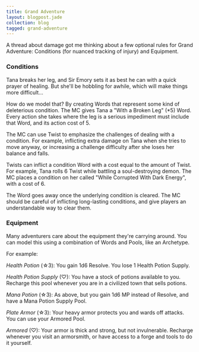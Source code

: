 ```yaml
---
title: Grand Adventure
layout: blogpost.jade
collection: blog
tagged: grand-adventure
---
```


A thread about damage got me thinking about a few optional rules for Grand Adventure:
Conditions (for nuanced tracking of injury) and Equipment.

<!-- more -->

### Conditions

Tana breaks her leg, and Sir Emory sets it as best he can with a quick prayer of healing.
But she'll be hobbling for awhile, which will make things more difficult…

How do we model that?
By creating Words that represent some kind of deleterious condition.
The MC gives Tana a "With a Broken Leg" (*5) Word.
Every action she takes where the leg is a serious impediment must include that Word,
and its action cost of 5.

The MC can use Twist to emphasize the challenges of dealing with a condition.
For example, inflicting extra damage on Tana when she tries to move anyway,
or increasing a challenge difficulty after she loses her balance and falls.

Twists can inflict a condition Word with a cost equal to the amount of Twist.
For example, Tana rolls 6 Twist while battling a soul-destroying demon.
The MC places a condition on her called "While Corrupted With Dark Energy", with a cost of 6.

The Word goes away once the underlying condition is cleared.
The MC should be careful of inflicting long-lasting conditions,
and give players an understandable way to clear them.

### Equipment

Many adventurers care about the equipment they're carrying around. You can model this using a combination of Words and Pools, like an Archetype.

For example:

*Health Potion* (☆3): You gain 1d6 Resolve. You lose 1 Health Potion Supply.

*Health Potion Supply* (♡): You have a stock of potions available to you.
Recharge this pool whenever you are in a civilized town that sells potions.

*Mana Potion* (☆3): As above, but you gain 1d6 MP instead of Resolve, and have a Mana Potion Supply Pool.

*Plate Armor* (☆3): Your heavy armor protects you and wards off attacks. You can use your Armored Pool.

*Armored* (♡): Your armor is thick and strong, but not invulnerable.
Recharge whenever you visit an armorsmith, or have access to a forge and tools to do it yourself.


